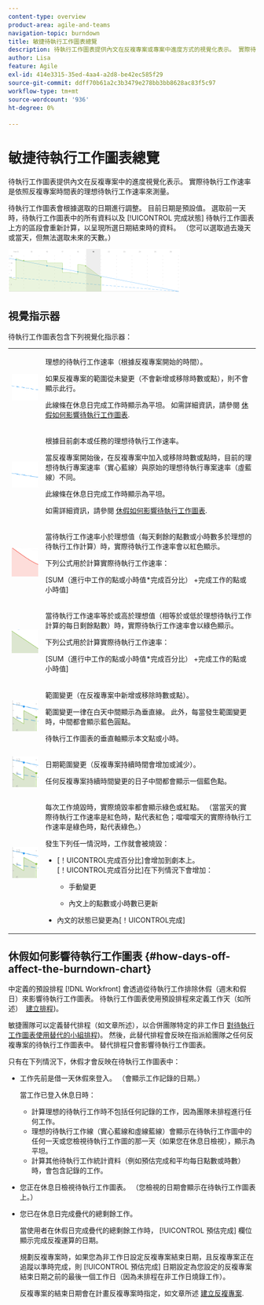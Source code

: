 ```yaml
---
content-type: overview
product-area: agile-and-teams
navigation-topic: burndown
title: 敏捷待執行工作圖表總覽
description: 待執行工作圖表提供內文在反複專案或專案中進度方式的視覺化表示。 實際待執行工作速率是根據反複專案或專案時間表理想的待執行工作速率來測量。
author: Lisa
feature: Agile
exl-id: 414e3315-35ed-4aa4-a2d8-be42ec585f29
source-git-commit: ddff70b61a2c3b3479e278bb3bb8628ac83f5c97
workflow-type: tm+mt
source-wordcount: '936'
ht-degree: 0%

---
```


# 敏捷待執行工作圖表總覽

待執行工作圖表提供內文在反複專案中的進度視覺化表示。 實際待執行工作速率是依照反複專案時間表的理想待執行工作速率來測量。

待執行工作圖表會根據選取的日期進行調整。 目前日期是預設值。 選取前一天時，待執行工作圖表中的所有資料以及 [!UICONTROL 完成狀態] 待執行工作圖表上方的區段會重新計算，以呈現所選日期結束時的資料。 （您可以選取過去幾天或當天，但無法選取未來的天數。）

![](assets/agile-iteration-burndown-350x88.png)

## 視覺指示器

待執行工作圖表包含下列視覺化指示器：

<table style="table-layout:auto"> 
 <col> 
 <col> 
 <tbody> 
  <tr> 
   <td role="rowheader"> <img src="assets/agile-iteration-burndown-dottedblue.png" alt=""> </td> 
   <td> <p>理想的待執行工作速率（根據反複專案開始的時間）。</p> <p>如果反複專案的範圍從未變更（不會新增或移除時數或點），則不會顯示此行。</p> <p>此線條在休息日完成工作時顯示為平坦。 如需詳細資訊，請參閱 <a title="使用敏捷待執行工作圖表" href="#how-days-off-affect-the-burndown-chart" class="MCXref xref">休假如何影響待執行工作圖表</a>.</p> </td> 
  </tr> 
  <tr> 
   <td role="rowheader"> <img src="assets/agile-iteration-burndown-solidblue.png" alt=""> </td> 
   <td> <p>根據目前劇本或任務的理想待執行工作速率。</p> <p>當反複專案開始後，在反複專案中加入或移除時數或點時，目前的理想待執行專案速率（實心藍線）與原始的理想待執行專案速率（虛藍線）不同。</p> <p>此線條在休息日完成工作時顯示為平坦。</p> <p>如需詳細資訊，請參閱 <a title="使用敏捷待執行工作圖表" href="#how-days-off-affect-the-burndown-chart" class="MCXref xref">休假如何影響待執行工作圖表</a>.</p> </td> 
  </tr> 
  <tr> 
   <td role="rowheader"> <img src="assets/agile-iteration-burndown-red.png" alt=""> </td> 
   <td> <p>當待執行工作速率小於理想值（每天剩餘的點數或小時數多於理想的待執行工作計算）時，實際待執行工作速率會以紅色顯示。</p> <p>下列公式用於計算實際待執行工作速率：</p> <p>[SUM（進行中工作的點或小時值*完成百分比） +完成工作的點或小時值]</p> </td> 
  </tr> 
  <tr> 
   <td role="rowheader"> <img src="assets/agile-iteration-burndown-green.png" alt=""> </td> 
   <td> <p>當待執行工作速率等於或高於理想值（相等於或低於理想待執行工作計算的每日剩餘點數）時，實際待執行工作速率會以綠色顯示。</p> <p>下列公式用於計算實際待執行工作速率：</p> <p>[SUM（進行中工作的點或小時值*完成百分比） +完成工作的點或小時值]</p> </td> 
  </tr> 
  <tr> 
   <td role="rowheader"> <img src="assets/agile-iteration-burndown-scope.png" alt=""> </td> 
   <td> <p>範圍變更（在反複專案中新增或移除時數或點）。</p> <p>範圍變更一律在白天中間顯示為垂直線。 此外，每當發生範圍變更時，中間都會顯示藍色圓點。</p> <p>待執行工作圖表的垂直軸顯示本文點或小時。</p> </td> 
  </tr> 
  <tr> 
   <td role="rowheader"> <img src="assets/agile-iteration-burndown-scope.png" alt=""> </td> 
   <td> <p>日期範圍變更（反複專案持續時間會增加或減少）。</p> <p>任何反複專案持續時間變更的日子中間都會顯示一個藍色點。</p> </td> 
  </tr> 
  <tr> 
   <td role="rowheader"> <img src="assets/agile-iteration-burndown-scope.png" alt=""> </td> 
   <td> <p>每次工作燒毀時，實際燒毀率都會顯示綠色或紅點。 （當當天的實際待執行工作速率是紅色時，點代表紅色；噹噹噹天的實際待執行工作速率是綠色時，點代表綠色。）</p> <p>發生下列任一情況時，工作就會被燒毀：</p> 
    <ul> 
     <li> [！UICONTROL完成百分比]會增加到劇本上。<br>[！UICONTROL完成百分比]在下列情況下會增加： 
      <ul> 
       <li> <p>手動變更</p> </li> 
       <li> <p>內文上的點數或小時數已更新</p> </li> 
      </ul></li>  
     <li>內文的狀態已變更為[！UICONTROL完成]</li> 
    </ul> </td> 
  </tr> 
 </tbody> 
</table>

## 休假如何影響待執行工作圖表 {#how-days-off-affect-the-burndown-chart}

中定義的預設排程 [!DNL Workfront] 會透過從待執行工作排除休假（週末和假日）來影響待執行工作圖表。 待執行工作圖表使用預設排程來定義工作天（如所述）  [建立排程](../../../administration-and-setup/set-up-workfront/configure-timesheets-schedules/create-schedules.md))。

敏捷團隊可以定義替代排程（如文章所述），以合併團隊特定的非工作日 [對待執行工作圖表使用替代的小組排程](../../../agile/use-scrum-in-an-agile-team/burndown/use-alt-team-schedule-burndown-charts.md))。 然後，此替代排程會反映在指派給團隊之任何反複專案的待執行工作圖表中。 替代排程只會影響待執行工作圖表。

只有在下列情況下，休假才會反映在待執行工作圖表中：

* 工作先前是借一天休假來登入。 （會顯示工作記錄的日期。）

  當工作已登入休息日時：

   * 計算理想的待執行工作時不包括任何記錄的工作，因為團隊未排程進行任何工作。
   * 理想的待執行工作線（實心藍線和虛線藍線）會顯示在待執行工作圖中的任何一天或您檢視待執行工作圖的那一天（如果您在休息日檢視），顯示為平坦。
   * 計算其他待執行工作統計資料（例如預估完成和平均每日點數或時數）時，會包含記錄的工作。

* 您正在休息日檢視待執行工作圖表。 （您檢視的日期會顯示在待執行工作圖表上。）
* 您已在休息日完成疊代的總剩餘工作。

  當使用者在休假日完成疊代的總剩餘工作時， [!UICONTROL 預估完成] 欄位顯示完成反複運算的日期。

  規劃反複專案時，如果您為非工作日設定反複專案結束日期，且反複專案正在追蹤以準時完成，則 [!UICONTROL 預估完成] 日期設定為您設定的反複專案結束日期之前的最後一個工作日（因為未排程在非工作日燒錄工作）。

  反複專案的結束日期會在計畫反複專案時指定，如文章所述 [建立反複專案](../../../agile/use-scrum-in-an-agile-team/iterations/create-an-iteration.md).
